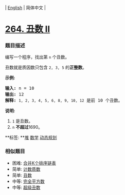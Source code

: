 | [English](README_EN.md) | 简体中文 |

# [264. 丑数 II](https://leetcode-cn.com/problems/ugly-number-ii)
 ### 题目描述
<p>编写一个程序，找出第 <code>n</code> 个丑数。</p>

<p>丑数就是质因数只包含&nbsp;<code>2, 3, 5</code> 的<strong>正整数</strong>。</p>

<p><strong>示例:</strong></p>

<pre><strong>输入:</strong> n = 10
<strong>输出:</strong> 12
<strong>解释: </strong><code>1, 2, 3, 4, 5, 6, 8, 9, 10, 12</code> 是前 10 个丑数。</pre>

<p><strong>说明:&nbsp;</strong>&nbsp;</p>

<ol>
	<li><code>1</code>&nbsp;是丑数。</li>
	<li><code>n</code>&nbsp;<strong>不超过</strong>1690。</li>
</ol>

**标签:	**[堆](https://leetcode-cn.com/tag/heap) [数学](https://leetcode-cn.com/tag/math) [动态规划](https://leetcode-cn.com/tag/dynamic-programming) 
 ### 相似题目
- 困难:	[合并K个排序链表](https://leetcode-cn.com/problems/merge-k-sorted-lists) 
- 简单:	[计数质数](https://leetcode-cn.com/problems/count-primes) 
- 简单:	[丑数](https://leetcode-cn.com/problems/ugly-number) 
- 中等:	[完全平方数](https://leetcode-cn.com/problems/perfect-squares) 
- 中等:	[超级丑数](https://leetcode-cn.com/problems/super-ugly-number) 
